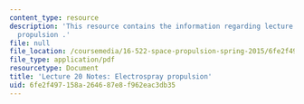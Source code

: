 ```yaml
---
content_type: resource
description: 'This resource contains the information regarding lecture 20 notes: electrospray
  propulsion .'
file: null
file_location: /coursemedia/16-522-space-propulsion-spring-2015/6fe2f497158a264687e8f962eac3db35_MIT16_522S15_Lecture20.pdf
file_type: application/pdf
resourcetype: Document
title: 'Lecture 20 Notes: Electrospray propulsion'
uid: 6fe2f497-158a-2646-87e8-f962eac3db35
---
```

